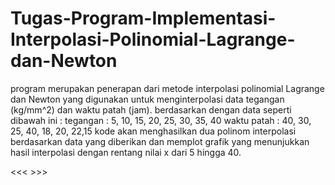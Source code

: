 # Tugas-Program-Implementasi-Interpolasi-Polinomial-Lagrange-dan-Newton


program merupakan penerapan dari metode interpolasi polinomial Lagrange dan Newton yang digunakan untuk menginterpolasi data tegangan (kg/mm^2) dan waktu patah (jam). 
berdasarkan dengan data seperti dibawah ini :
tegangan : 5, 10, 15, 20, 25, 30, 35, 40
waktu patah : 40, 30, 25, 40, 18, 20, 22,15
kode akan menghasilkan dua polinom interpolasi berdasarkan data yang diberikan dan memplot grafik yang menunjukkan hasil interpolasi dengan rentang nilai x dari 5 hingga 40. 

<<<                                                                                      >>>

